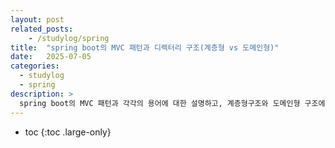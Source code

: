 ```yaml
---
layout: post
related_posts:
    - /studylog/spring
title:  "spring boot의 MVC 패턴과 디렉터리 구조(계층형 vs 도메인형)"
date:   2025-07-05
categories:
  - studylog
  - spring
description: >
  spring boot의 MVC 패턴과 각각의 용어에 대한 설명하고, 계층형구조와 도메인형 구조에 따른 디렉터리 구조의 이해
---
```

* toc
{:toc .large-only}